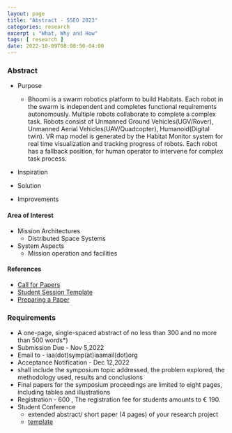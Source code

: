 ```yaml
---
layout: page
title: "Abstract - SSEO 2023"
categories: research
excerpt : "What, Why and How"
tags: [ research ]
date: 2022-10-09T08:08:50-04:00
---
```


### Abstract 

* Purpose
  * Bhoomi is a swarm robotics platform to build Habitats. Each robot
  in the swarm is independent and completes functional requirements autonomously.
  Multiple robots collaborate to complete a complex task. Robots consist of
  Unmanned Ground Vehicles(UGV/Rover), Unmanned Aerial Vehicles(UAV/Quadcopter),
  Humanoid(Digital twin). VR map model is generated by the Habitat Monitor system for real time
  visualization and tracking progress of robots. Each robot has a fallback position, for human operator to
  intervene for complex task process. 

* Inspiration
* Solution
* Improvements

#### Area of Interest
* Mission Architectures
  * Distributed Space Systems
* System Aspects
  * Mission operation and facilities


#### References
* [Call for Papers](https://iaaspace.org/wp-content/uploads/iaa/Scientific%20Activity/conf/sseo2023/berlin2023call.pdf)
* [Student Session Template](https://iaaspace.org/wp-content/uploads/iaa/Scientific%20Activity/conf/sseo2021/berlin2021paper.dotx)
* [Preparing a Paper](https://iaaspace.org/publications/acta-astronautica/#PUBactaHowPub)

### Requirements
* A one-page, single-spaced abstract of no less than 300 and no more than 500 words*)
* Submission Due - Nov 5,2022
* Email to -    iaa(dot)symp(at)iaamail(dot)org
* Acceptance Notification - Dec 12,2022
* shall include the symposium topic addressed, the problem explored, the methodology used, results and conclusions
* Final papers for the symposium proceedings are limited to eight pages, including tables and illustrations
* Registration - 600 , The registration fee for students amounts to € 190.
* Student Conference 
  * extended abstract/ short paper (4 pages) of your research project
  * [template](https://iaaspace.org/wp-content/uploads/iaa/Scientific%20Activity/conf/sseo2021/berlin2021paper.dotx)